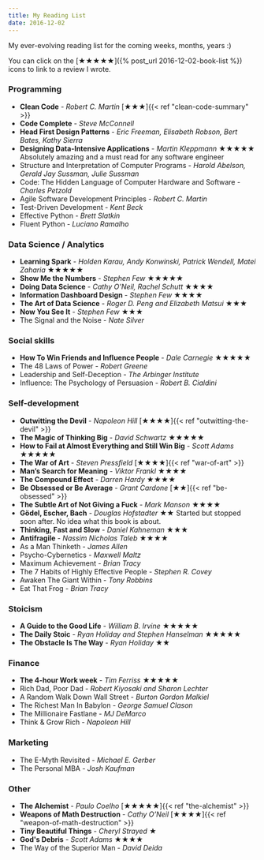 ```yaml
---
title: My Reading List
date: 2016-12-02
---
```


My ever-evolving reading list for the coming weeks, months, years :) 

You can click on the [★★★★★]({% post_url 2016-12-02-book-list %}) icons to link to a review I wrote.

### Programming

* **Clean Code** - *Robert C. Martin* [★★★]{{< ref "clean-code-summary" >}}
* **Code Complete** - *Steve McConnell* 
* **Head First Design Patterns** - *Eric Freeman, Elisabeth Robson, Bert Bates, Kathy Sierra*
* **Designing Data-Intensive Applications** - *Martin Kleppmann* ★★★★★ Absolutely amazing and a must read for any software engineer
* Structure and Interpretation of Computer Programs - *Harold Abelson, Gerald Jay Sussman, Julie Sussman*
* Code: The Hidden Language of Computer Hardware and Software - *Charles Petzold*
* Agile Software Development Principles - *Robert C. Martin*
* Test-Driven Development - *Kent Beck*
* Effective Python - *Brett Slatkin*
* Fluent Python - *Luciano Ramalho*

### Data Science / Analytics

* **Learning Spark** - *Holden Karau, Andy Konwinski, Patrick Wendell, Matei Zaharia* ★★★★★
* **Show Me the Numbers** - *Stephen Few* ★★★★★
* **Doing Data Science** - *Cathy O'Neil, Rachel Schutt* ★★★★
* **Information Dashboard Design** - *Stephen Few* ★★★★
* **The Art of Data Science** - *Roger D. Peng and Elizabeth Matsui* ★★★
* **Now You See It** - *Stephen Few* ★★★
* The Signal and the Noise - *Nate Silver*

### Social skills

* **How To Win Friends and Influence People** - *Dale Carnegie* ★★★★★
* The 48 Laws of Power - *Robert Greene*
* Leadership and Self-Deception - *The Arbinger Institute*
* Influence: The Psychology of Persuasion - *Robert B. Cialdini*

### Self-development

* **Outwitting the Devil** - *Napoleon Hill* [★★★★]{{< ref "outwitting-the-devil" >}}
* **The Magic of Thinking Big** - *David Schwartz* ★★★★★
* **How to Fail at Almost Everything and Still Win Big** - *Scott Adams* ★★★★★
* **The War of Art** - *Steven Pressfield* [★★★★]{{< ref "war-of-art" >}}
* **Man’s Search for Meaning** - *Viktor Frankl* ★★★★
* **The Compound Effect** - *Darren Hardy* ★★★★
* **Be Obsessed or Be Average** - *Grant Cardone* [★★]{{< ref "be-obsessed" >}}
* **The Subtle Art of Not Giving a Fuck** - *Mark Manson* ★★★★
* **Gödel, Escher, Bach** - *Douglas Hofstadter* ★★ Started but stopped soon after. No idea what this book is about.
* **Thinking, Fast and Slow** - *Daniel Kahneman* ★★★
* **Antifragile** - *Nassim Nicholas Taleb* ★★★★
* As a Man Thinketh - *James Allen*
* Psycho-Cybernetics - *Maxwell Maltz*
* Maximum Achievement - *Brian Tracy* 
* The 7 Habits of Highly Effective People - *Stephen R. Covey*
* Awaken The Giant Within - *Tony Robbins*
* Eat That Frog - *Brian Tracy*

### Stoicism

* **A Guide to the Good Life** - *William B. Irvine* ★★★★★
* **The Daily Stoic** - *Ryan Holiday and Stephen Hanselman* ★★★★★
* **The Obstacle Is The Way** - *Ryan Holiday* ★★

### Finance

* **The 4-hour Work week** - *Tim Ferriss* ★★★★★
* Rich Dad, Poor Dad - *Robert Kiyosaki and Sharon Lechter*
* A Random Walk Down Wall Street - *Burton Gordon Malkiel*
* The Richest Man In Babylon - *George Samuel Clason*
* The Millionaire Fastlane - *MJ DeMarco*
* Think & Grow Rich - *Napoleon Hill*

### Marketing

* The E-Myth Revisited - *Michael E. Gerber*
* The Personal MBA - *Josh Kaufman*

### Other

* **The Alchemist** - *Paulo Coelho* [★★★★★]{{< ref "the-alchemist" >}}
* **Weapons of Math Destruction** - *Cathy O’Neil* [★★★★]{{< ref "weapon-of-math-destruction" >}}
* **Tiny Beautiful Things** - *Cheryl Strayed* ★
* **God's Debris** - *Scott Adams* ★★★★
* The Way of the Superior Man - *David Deida*
